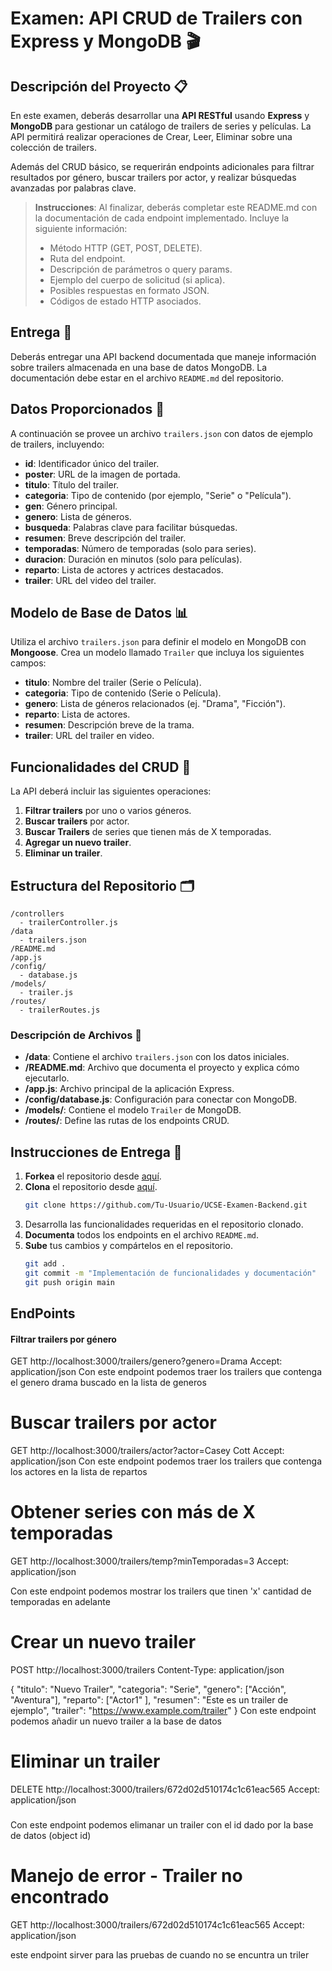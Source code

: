 # Examen: API CRUD de Trailers con Express y MongoDB 🎬

## Descripción del Proyecto 📋

En este examen, deberás desarrollar una **API RESTful** usando **Express** y **MongoDB** para gestionar un catálogo de trailers de series y películas. La API permitirá realizar operaciones de Crear, Leer, Eliminar sobre una colección de trailers. 

Además del CRUD básico, se requerirán endpoints adicionales para filtrar resultados por género, buscar trailers por actor, y realizar búsquedas avanzadas por palabras clave.

> **Instrucciones**: Al finalizar, deberás completar este README.md con la documentación de cada endpoint implementado. Incluye la siguiente información:
> - Método HTTP (GET, POST, DELETE).
> - Ruta del endpoint.
> - Descripción de parámetros o query params.
> - Ejemplo del cuerpo de solicitud (si aplica).
> - Posibles respuestas en formato JSON.
> - Códigos de estado HTTP asociados.

## Entrega 📌

Deberás entregar una API backend documentada que maneje información sobre trailers almacenada en una base de datos MongoDB. La documentación debe estar en el archivo `README.md` del repositorio.

## Datos Proporcionados 📂

A continuación se provee un archivo `trailers.json` con datos de ejemplo de trailers, incluyendo:
- **id**: Identificador único del trailer.
- **poster**: URL de la imagen de portada.
- **titulo**: Título del trailer.
- **categoria**: Tipo de contenido (por ejemplo, "Serie" o "Película").
- **gen**: Género principal.
- **genero**: Lista de géneros.
- **busqueda**: Palabras clave para facilitar búsquedas.
- **resumen**: Breve descripción del trailer.
- **temporadas**: Número de temporadas (solo para series).
- **duracion**: Duración en minutos (solo para películas).
- **reparto**: Lista de actores y actrices destacados.
- **trailer**: URL del video del trailer.

## Modelo de Base de Datos 📊

Utiliza el archivo `trailers.json` para definir el modelo en MongoDB con **Mongoose**. Crea un modelo llamado `Trailer` que incluya los siguientes campos:

- **titulo**: Nombre del trailer (Serie o Película).
- **categoria**: Tipo de contenido (Serie o Película).
- **genero**: Lista de géneros relacionados (ej. "Drama", "Ficción").
- **reparto**: Lista de actores.
- **resumen**: Descripción breve de la trama.
- **trailer**: URL del trailer en video.

## Funcionalidades del CRUD 🚀

La API deberá incluir las siguientes operaciones:

1. **Filtrar trailers** por uno o varios géneros.
2. **Buscar trailers** por actor.
3. **Buscar Trailers** de series que tienen más de X temporadas.
4. **Agregar un nuevo trailer**.
5. **Eliminar un trailer**.

## Estructura del Repositorio 🗂️

```plaintext
/controllers
  - trailerController.js
/data
  - trailers.json
/README.md
/app.js
/config/
  - database.js
/models/
  - trailer.js
/routes/
  - trailerRoutes.js
```

### Descripción de Archivos 📝

- **/data**: Contiene el archivo `trailers.json` con los datos iniciales.
- **/README.md**: Archivo que documenta el proyecto y explica cómo ejecutarlo.
- **/app.js**: Archivo principal de la aplicación Express.
- **/config/database.js**: Configuración para conectar con MongoDB.
- **/models/**: Contiene el modelo `Trailer` de MongoDB.
- **/routes/**: Define las rutas de los endpoints CRUD.

## Instrucciones de Entrega 🚀

1. **Forkea** el repositorio desde [aquí](https://github.com/FabioDrizZt/UCSE-Examen-Backend).
2. **Clona** el repositorio desde [aquí](https://github.com/Tu-Usuario/UCSE-Examen-Backend).
   ```bash
   git clone https://github.com/Tu-Usuario/UCSE-Examen-Backend.git
   ```
3. Desarrolla las funcionalidades requeridas en el repositorio clonado.
4. **Documenta** todos los endpoints en el archivo `README.md`.
5. **Sube** tus cambios y compártelos en el repositorio.
   ```bash
   git add .
   git commit -m "Implementación de funcionalidades y documentación"
   git push origin main
   ```

## EndPoints
#### Filtrar trailers por género
GET http://localhost:3000/trailers/genero?genero=Drama
Accept: application/json
  Con este endpoint podemos traer los trailers que contenga el genero drama buscado en la lista de generos
###

# Buscar trailers por actor
GET http://localhost:3000/trailers/actor?actor=Casey Cott
Accept: application/json
  Con este endpoint podemos traer los trailers que contenga los actores en la lista de repartos
###

# Obtener series con más de X temporadas
GET http://localhost:3000/trailers/temp?minTemporadas=3
Accept: application/json

  Con este endpoint podemos mostrar los trailers que tinen 'x' cantidad de temporadas en adelante
###

# Crear un nuevo trailer
POST http://localhost:3000/trailers
Content-Type: application/json

{
    "titulo": "Nuevo Trailer",
    "categoria": "Serie",
    "genero": ["Acción", "Aventura"],
    "reparto": ["Actor1" ],
    "resumen": "Este es un trailer de ejemplo",
    "trailer": "https://www.example.com/trailer"
}
  Con este endpoint podemos añadir un nuevo trailer a la base de datos
###

# Eliminar un trailer
DELETE http://localhost:3000/trailers/672d02d510174c1c61eac565
Accept: application/json
###
  Con este endpoint podemos elimanar un trailer con el id dado por la base de datos (object id)
# Manejo de error - Trailer no encontrado
GET http://localhost:3000/trailers/672d02d510174c1c61eac565
Accept: application/json

este endpoint sirver para las pruebas de cuando no se encuntra un triler 
